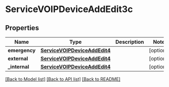 # ServiceVOIPDeviceAddEdit3c

## Properties
Name | Type | Description | Notes
------------ | ------------- | ------------- | -------------
**emergency** | [**ServiceVOIPDeviceAddEdit4**](ServiceVOIPDeviceAddEdit4.md) |  | [optional] 
**external** | [**ServiceVOIPDeviceAddEdit4**](ServiceVOIPDeviceAddEdit4.md) |  | [optional] 
**_internal** | [**ServiceVOIPDeviceAddEdit4**](ServiceVOIPDeviceAddEdit4.md) |  | [optional] 

[[Back to Model list]](../README.md#documentation-for-models) [[Back to API list]](../README.md#documentation-for-api-endpoints) [[Back to README]](../README.md)



